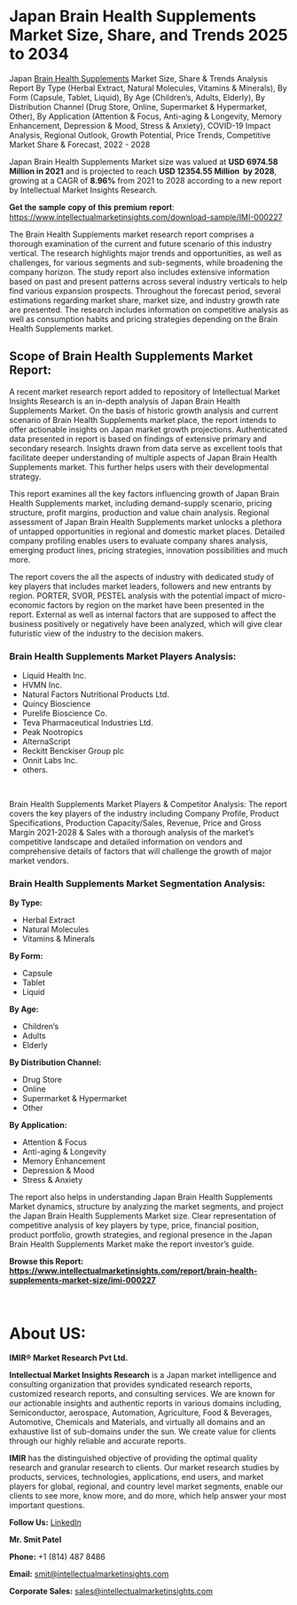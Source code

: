 <h1>Japan Brain Health Supplements Market Size, Share, and Trends 2025 to 2034</h1>
<p>Japan <a href="https://www.intellectualmarketinsights.com/report/brain-health-supplements-market-size/imi-000227">Brain Health Supplements</a> Market Size, Share &amp; Trends Analysis Report By Type (Herbal Extract, Natural Molecules, Vitamins &amp; Minerals),&nbsp;By Form (Capsule, Tablet, Liquid), By Age (Children&rsquo;s, Adults, Elderly), By Distribution Channel (Drug Store, Online, Supermarket &amp; Hypermarket, Other), By Application (Attention &amp; Focus, Anti-aging &amp; Longevity, Memory Enhancement, Depression &amp; Mood, Stress &amp; Anxiety), COVID-19 Impact Analysis, Regional Outlook, Growth Potential, Price Trends, Competitive Market Share &amp; Forecast, 2022 - 2028</p>
<p>Japan Brain Health Supplements Market size was valued at&nbsp;<strong>USD&nbsp;6974.58 Million in 2021</strong>&nbsp;and is projected to reach&nbsp;<strong>USD 12354.55 Million&nbsp; by 2028</strong>, growing at a CAGR of&nbsp;<strong>8.96%</strong>&nbsp;from 2021 to 2028 according to a new report by Intellectual Market Insights Research.</p>
<p>𝐆𝐞𝐭 𝐭𝐡𝐞 𝐬𝐚𝐦𝐩𝐥𝐞 𝐜𝐨𝐩𝐲 𝐨𝐟 𝐭𝐡𝐢𝐬 𝐩𝐫𝐞𝐦𝐢𝐮𝐦 𝐫𝐞𝐩𝐨𝐫𝐭: <a href="https://www.intellectualmarketinsights.com/download-sample/IMI-000227">https://www.intellectualmarketinsights.com/download-sample/IMI-000227</a></p>
<p>The Brain Health Supplements market research report comprises a thorough examination of the current and future scenario of this industry vertical. The research highlights major trends and opportunities, as well as challenges, for various segments and sub-segments, while broadening the company horizon. The study report also includes extensive information based on past and present patterns across several industry verticals to help find various expansion prospects. Throughout the forecast period, several estimations regarding market share, market size, and industry growth rate are presented. The research includes information on competitive analysis as well as consumption habits and pricing strategies depending on the Brain Health Supplements market.</p>
<h2>Scope of Brain Health Supplements Market Report:</h2>
<p>A recent market research report added to repository of Intellectual Market Insights Research is an in-depth analysis of Japan Brain Health Supplements Market. On the basis of historic growth analysis and current scenario of Brain Health Supplements market place, the report intends to offer actionable insights on Japan market growth projections. Authenticated data presented in report is based on findings of extensive primary and secondary research. Insights drawn from data serve as excellent tools that facilitate deeper understanding of multiple aspects of Japan Brain Health Supplements market. This further helps users with their developmental strategy.</p>
<p>This report examines all the key factors influencing growth of Japan Brain Health Supplements market, including demand-supply scenario, pricing structure, profit margins, production and value chain analysis. Regional assessment of Japan Brain Health Supplements market unlocks a plethora of untapped opportunities in regional and domestic market places. Detailed company profiling enables users to evaluate company shares analysis, emerging product lines, pricing strategies, innovation possibilities and much more.</p>
<p>The report covers the all the aspects of industry with dedicated study of key players that includes market leaders, followers and new entrants by region. PORTER, SVOR, PESTEL analysis with the potential impact of micro-economic factors by region on the market have been presented in the report. External as well as internal factors that are supposed to affect the business positively or negatively have been analyzed, which will give clear futuristic view of the industry to the decision makers.</p>
<h3>Brain Health Supplements Market Players Analysis:</h3>
<ul>
<li>Liquid Health Inc.</li>
<li>HVMN Inc.</li>
<li>Natural Factors Nutritional Products Ltd.</li>
<li>Quincy Bioscience</li>
<li>Purelife Bioscience Co.</li>
<li>Teva Pharmaceutical Industries Ltd.</li>
<li>Peak Nootropics</li>
<li>AlternaScript</li>
<li>Reckitt Benckiser Group plc</li>
<li>Onnit Labs Inc.&nbsp;</li>
<li>others.</li>
</ul>
<p>&nbsp;</p>
<p>Brain Health Supplements Market Players &amp; Competitor Analysis: The report covers the key players of the industry including Company Profile, Product Specifications, Production Capacity/Sales, Revenue, Price and Gross Margin 2021-2028 &amp; Sales with a thorough analysis of the market&rsquo;s competitive landscape and detailed information on vendors and comprehensive details of factors that will challenge the growth of major market vendors.</p>
<h3>Brain Health Supplements Market Segmentation Analysis:</h3>
<p><strong>By Type:</strong></p>
<ul>
<li>Herbal Extract</li>
<li>Natural Molecules</li>
<li>Vitamins &amp; Minerals<strong>&nbsp;</strong></li>
</ul>
<p><strong>By Form:</strong></p>
<ul>
<li>Capsule</li>
<li>Tablet</li>
<li>Liquid</li>
</ul>
<p><strong>By Age:</strong></p>
<ul>
<li>Children&rsquo;s</li>
<li>Adults</li>
<li>Elderly</li>
</ul>
<p><strong>By Distribution Channel:</strong></p>
<ul>
<li>Drug Store</li>
<li>Online</li>
<li>Supermarket &amp; Hypermarket</li>
<li>Other</li>
</ul>
<p><strong>By Application:</strong></p>
<ul>
<li>Attention &amp; Focus</li>
<li>Anti-aging &amp; Longevity</li>
<li>Memory Enhancement</li>
<li>Depression &amp; Mood</li>
<li>Stress &amp; Anxiety</li>
</ul>
<p>The report also helps in understanding Japan Brain Health Supplements Market dynamics, structure by analyzing the market segments, and project the Japan Brain Health Supplements&nbsp;Market size. Clear representation of competitive analysis of key players by type, price, financial position, product portfolio, growth strategies, and regional presence in the Japan Brain Health Supplements Market make the report investor&rsquo;s guide.</p>
<p><strong>Browse this Report:&nbsp; </strong><a href="https://www.intellectualmarketinsights.com/report/brain-health-supplements-market-size/imi-000227"><strong>https://www.intellectualmarketinsights.com/report/brain-health-supplements-market-size/imi-000227</strong></a></p>
<p>&nbsp;</p>
<h1>About US:</h1>
<p><strong>IMIR&reg; Market Research Pvt Ltd.</strong></p>
<p><strong>Intellectual Market Insights Research</strong> is a Japan market intelligence and consulting organization that provides syndicated research reports, customized research reports, and consulting services. We are known for our actionable insights and authentic reports in various domains including, Semiconductor, aerospace, Automation, Agriculture, Food &amp; Beverages, Automotive, Chemicals and Materials, and virtually all domains and an exhaustive list of sub-domains under the sun. We create value for clients through our highly reliable and accurate reports.</p>
<p><strong>IMIR</strong> has the distinguished objective of providing the optimal quality research and granular research to clients. Our market research studies by products, services, technologies, applications, end users, and market players for global, regional, and country level market segments, enable our clients to see more, know more, and do more, which help answer your most important questions.</p>
<p><strong>Follow Us:</strong> <a href="https://www.linkedin.com/company/imir-marketresearch/">LinkedIn</a></p>
<p><strong>Mr. Smit Patel</strong></p>
<p><strong>Phone:</strong> +1 (814) 487 8486</p>
<p><strong>Email:</strong> <a href="mailto:smit@intellectualmarketinsights.com">smit@intellectualmarketinsights.com</a></p>
<p><strong>Corporate Sales:</strong> <a href="mailto:sales@intellectualmarketinsights.com">sales@intellectualmarketinsights.com</a></p>
<p>&nbsp;</p>
